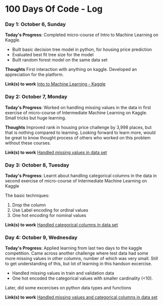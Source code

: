 # 100 Days Of Code - Log

### Day 1: October 6, Sunday

**Today's Progress**: Completed micro-course of Intro to Machine Learning on Kaggle.

- Built basic decision tree model in python, for housing price prediction
- Evaluated best fit tree size for the model
- Built random forest model on the same data set

**Thoughts** First interaction with anything on kaggle. Developed an appreciation for the platform.

**Link(s) to work**
[Into to Machine Learning - Kaggle](https://github.com/nikunjbhalla/kaggle-courses/tree/master/1.%20Intro%20to%20Machine%20Learning)


### Day 2: October 7, Monday

**Today's Progress**: Worked on handling missing values in the data in first exercise of micro-course of Intermediate Machine Learning on Kaggle. Small tricks but huge learning.

**Thoughts** Improved rank in housing price challenge by 3,998 places, but that is nothing compared to learning. Looking forward to learn more, would be great to know thought process of others who worked on this problem without these courses.

**Link(s) to work**
[Handled missing values in data set](https://github.com/nikunjbhalla/kaggle-courses/blob/master/2.%20Intermediate%20Machine%20Learning/Missing%20Values.ipynb)


### Day 3: October 8, Tuesday

**Today's Progress**: Learnt about handling categorical columns in the data in second exercise of micro-course of Intermediate Machine Learning on Kaggle

The basic techniques:
1. Drop the column
2. Use Label encoding for ordinal values
3. One hot encoding for nominal values

**Link(s) to work**
[Handled categorical columns in data set](https://github.com/nikunjbhalla/kaggle-courses/blob/master/2.%20Intermediate%20Machine%20Learning/Categorical%20Variables.ipynb)



### Day 4: October 9, Wednesday

**Today's Progress**: Applied learning from last two days to the kaggle competition. Came across another challenge where test data had some more missing values in other columns, number of which was very small.
Still to get understanding of this, but lot of learning in this handson excercise.

- Handled missing values in train and validation data
- One hot encoded the categorical values with smaller cardinality (<10).

Later, did some excercises on python data types and functions


**Link(s) to work**
[Handled missing values and categorical columns in data set](https://github.com/nikunjbhalla/kaggle-courses/blob/master/2.%20Intermediate%20Machine%20Learning/Categorical%20Variables.ipynb)
